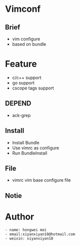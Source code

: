 # Vimconf

## Brief 
 - vim configure
 - based on bundle

# Feature
 - c/c++ support
 - go support
 - cscope tags support

## DEPEND
 - ack-grep


## Install
    
 - Install Bundle
 - Use vimrc as configure
 - Run BundleInstall

## File
 - vimrc                vim base configure file

## Notie

# Author 
    - name: hongwei mei
    - email:xiyanxiyan10@hotmail.com
    - weixin: xiyanxiyan10
